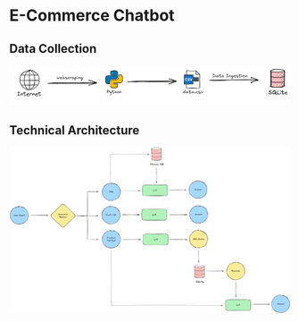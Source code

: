 # E-Commerce Chatbot


## Data Collection

![Data_Collection](assets/data_collection.png)


## Technical Architecture

![Architecture](assets/architecture.png)




